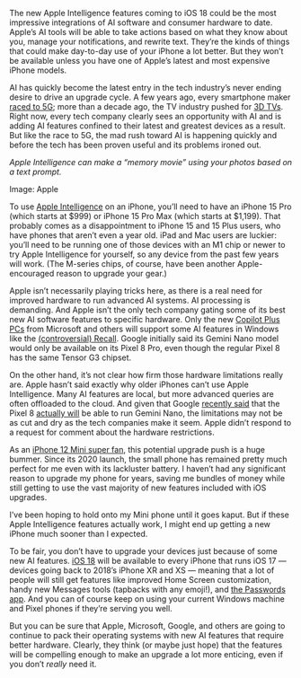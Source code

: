 The new Apple Intelligence features coming to iOS 18 could be the most impressive integrations of AI software and consumer hardware to date. Apple’s AI tools will be able to take actions based on what they know about you, manage your notifications, and rewrite text. They’re the kinds of things that could make day-to-day use of your iPhone a lot better. But they won’t be available unless you have one of Apple’s latest and most expensive iPhone models.

AI has quickly become the latest entry in the tech industry’s never ending desire to drive an upgrade cycle. A few years ago, every smartphone maker [raced to 5G](/23991136/5g-network-att-verizon-tmobile-cost-competition); more than a decade ago, the TV industry pushed for [3D TVs](/2013/1/8/3852452/death-of-3d). Right now, every tech company clearly sees an opportunity with AI and is adding AI features confined to their latest and greatest devices as a result. But like the race to 5G, the mad rush toward AI is happening quickly and before the tech has been proven useful and its problems ironed out.

*Apple Intelligence can make a “memory movie” using your photos based on a text prompt.*

Image: Apple

To use [Apple Intelligence](/2024/6/10/24175405/wwdc-apple-ai-news-features-ios-18-macos-15-iphone-ipad-mac) on an iPhone, you’ll need to have an iPhone 15 Pro (which starts at $999) or iPhone 15 Pro Max (which starts at $1,199). That probably comes as a disappointment to iPhone 15 and 15 Plus users, who have phones that aren’t even a year old. iPad and Mac users are luckier: you’ll need to be running one of those devices with an M1 chip or newer to try Apple Intelligence for yourself, so any device from the past few years will work. (The M-series chips, of course, have been another Apple-encouraged reason to upgrade your gear.)

Apple isn’t necessarily playing tricks here, as there is a real need for improved hardware to run advanced AI systems. AI processing is demanding. And Apple isn’t the only tech company gating some of its best new AI software features to specific hardware. Only the new [Copilot Plus PCs](/2024/5/20/24160486/microsoft-copilot-plus-ai-arm-chips-pc-surface-event) from Microsoft and others will support some AI features in Windows like the [(controversial) Recall](/2024/6/7/24173499/microsoft-windows-recall-response-security-concerns). Google initially said its Gemini Nano model would only be available on its Pixel 8 Pro, even though the regular Pixel 8 has the same Tensor G3 chipset.

On the other hand, it’s not clear how firm those hardware limitations really are. Apple hasn’t said exactly why older iPhones can’t use Apple Intelligence. Many AI features are local, but more advanced queries are often offloaded to the cloud. And given that Google [recently said](/2024/3/28/24114078/google-pixel-8-gemini-nano-on-device-ai) that the Pixel 8 [actually will](/2024/6/11/24176127/google-pixel-feature-drop-june-gemini-nano) be able to run Gemini Nano, the limitations may not be as cut and dry as the tech companies make it seem. Apple didn’t respond to a request for comment about the hardware restrictions.

As an [iPhone 12 Mini super fan](/2020/10/14/21515399/iphone-12-mini-phone-waiting-small-phone-smartphones), this potential upgrade push is a huge bummer. Since its 2020 launch, the small phone has remained pretty much perfect for me even with its lackluster battery. I haven’t had any significant reason to upgrade my phone for years, saving me bundles of money while still getting to use the vast majority of new features included with iOS upgrades.

I’ve been hoping to hold onto my Mini phone until it goes kaput. But if these Apple Intelligence features actually work, I might end up getting a new iPhone much sooner than I expected.

To be fair, you don’t have to upgrade your devices just because of some new AI features. [iOS 18](/2024/6/10/24172132/apple-ios-18-new-features-ai) will be available to every iPhone that runs iOS 17 — devices going back to 2018’s iPhone XR and XS — meaning that a lot of people will still get features like improved Home Screen customization, handy new Messages tools (tapbacks with any emoji!), and [the Passwords app](/2024/6/10/24175505/apple-password-app-passkey-manager-windows-mac-icloud). And you can of course keep on using your current Windows machine and Pixel phones if they’re serving you well.

But you can be sure that Apple, Microsoft, Google, and others are going to continue to pack their operating systems with new AI features that require better hardware. Clearly, they think (or maybe just hope) that the features will be compelling enough to make an upgrade a lot more enticing, even if you don’t *really* need it.
